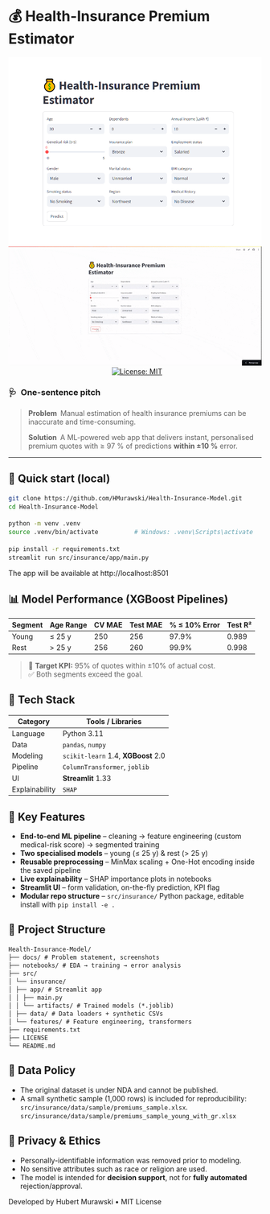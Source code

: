 # 💰 Health-Insurance Premium Estimator

<p align="center">
  <img src="docs/screenshot_app.png" width="780"/>
  <br>
  <a href="https://health-insurance-model-hm-portfolio.streamlit.app">
    <img alt="Streamlit-app status"
         src="docs/gif_app.gif"/>
  </a>
  &nbsp;
  <a href="LICENSE"><img alt="License: MIT"
         src="https://img.shields.io/badge/License-MIT-blue.svg"/></a>
</p>

### 🩺 One-sentence pitch
> **Problem** Manual estimation of health insurance premiums can be inaccurate and time-consuming.
> 
> **Solution** A ML-powered web app that delivers instant, personalised premium quotes with ≥ 97 % of predictions **within ±10 %** error.

---

## 🚀 Quick start (local)

```bash
git clone https://github.com/HMurawski/Health-Insurance-Model.git
cd Health-Insurance-Model

python -m venv .venv
source .venv/bin/activate          # Windows: .venv\Scripts\activate

pip install -r requirements.txt
streamlit run src/insurance/app/main.py

```
The app will be available at http://localhost:8501


## 📊 Model Performance (XGBoost Pipelines)

| Segment | Age Range | CV MAE | Test MAE | % ≤ 10% Error | Test R² |
|---------|-----------|--------|----------|----------------|---------|
| Young   | ≤ 25 y    | 250    | 256      | 97.9%          | 0.989   |
| Rest    | > 25 y    | 256    | 260      | 99.9%          | 0.998   |

> 🎯 **Target KPI:** 95% of quotes within ±10% of actual cost.  
> ✅ Both segments exceed the goal.

## 🧰 Tech Stack

| Category       | Tools / Libraries                         |
|----------------|--------------------------------------------|
| Language       | Python 3.11                                |
| Data           | `pandas`, `numpy`                          |
| Modeling       | `scikit-learn` 1.4, **XGBoost** 2.0        |
| Pipeline       | `ColumnTransformer`, `joblib`              |
| UI             | **Streamlit** 1.33                         |
| Explainability | `SHAP`                                     |

## 🔎 Key Features

-  **End-to-end ML pipeline** – cleaning → feature engineering (custom medical-risk score) → segmented training  
-  **Two specialised models** – young (≤ 25 y) & rest (> 25 y)  
-  **Reusable preprocessing** – MinMax scaling + One-Hot encoding inside the saved pipeline  
-  **Live explainability** – SHAP importance plots in notebooks  
-  **Streamlit UI** – form validation, on-the-fly prediction, KPI flag  
-  **Modular repo structure** – `src/insurance/` Python package, editable install with `pip install -e .`

## 📂 Project Structure
```
Health-Insurance-Model/
├── docs/ # Problem statement, screenshots
├── notebooks/ # EDA → training → error analysis
├── src/
│ └── insurance/
│ ├── app/ # Streamlit app
│ │ ├── main.py
│ │ └── artifacts/ # Trained models (*.joblib)
│ ├── data/ # Data loaders + synthetic CSVs
│ └── features/ # Feature engineering, transformers
├── requirements.txt
├── LICENSE
└── README.md
```
## 📁 Data Policy

- The original dataset is under NDA and cannot be published.  
- A small synthetic sample (1,000 rows) is included for reproducibility:  
  `src/insurance/data/sample/premiums_sample.xlsx`.
  `src/insurance/data/sample/premiums_sample_young_with_gr.xlsx`

## 🔐 Privacy & Ethics

- Personally-identifiable information was removed prior to modeling.  
- No sensitive attributes such as race or religion are used.  
- The model is intended for **decision support**, not for **fully automated** rejection/approval.

Developed by Hubert Murawski • MIT License
